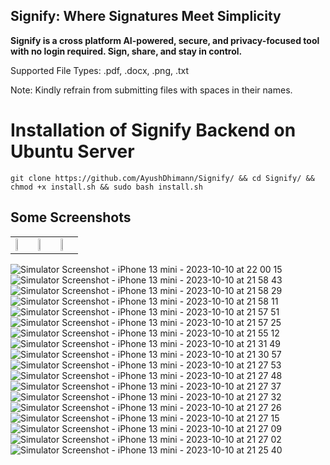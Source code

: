 ## Signify: Where Signatures Meet Simplicity

**Signify is a cross platform AI-powered, secure, and privacy-focused tool with no login required. Sign, share, and stay in control.**

Supported File Types: .pdf, .docx, .png, .txt

Note: Kindly refrain from submitting files with spaces in their names.

# Installation of Signify Backend on Ubuntu Server

```
git clone https://github.com/AyushDhimann/Signify/ && cd Signify/ && chmod +x install.sh && sudo bash install.sh
```

## Some Screenshots

<table>
  <tr>
    <td><img src="https://github.com/AyushDhimann/Signify/assets/95091403/d2943b70-1650-4b8b-a1d8-70079ccca76c" width="33%"></td>
    <td><img src="https://github.com/AyushDhimann/Signify/assets/95091403/abb7aee2-148c-4fdd-98b8-5ea677c29a3d" width="33%"></td>
    <td><img src="https://github.com/AyushDhimann/Signify/assets/95091403/f5153b10-25bd-48fc-bd8e-c1720ec12012" width="33%"></td>
  </tr>
</table>


![Simulator Screenshot - iPhone 13 mini - 2023-10-10 at 22 00 15](https://github.com/AyushDhimann/Signify/assets/95091403/f1cdd64c-811a-4fb9-9821-b82454c221b2)
![Simulator Screenshot - iPhone 13 mini - 2023-10-10 at 21 58 43](https://github.com/AyushDhimann/Signify/assets/95091403/521ca2b7-e367-48b0-89d5-ca95749fb5cf)
![Simulator Screenshot - iPhone 13 mini - 2023-10-10 at 21 58 29](https://github.com/AyushDhimann/Signify/assets/95091403/9102d5d4-162b-4df9-9eca-00046297907c)
![Simulator Screenshot - iPhone 13 mini - 2023-10-10 at 21 58 11](https://github.com/AyushDhimann/Signify/assets/95091403/24fdbb84-afd1-4037-afc8-f044dada8d15)
![Simulator Screenshot - iPhone 13 mini - 2023-10-10 at 21 57 51](https://github.com/AyushDhimann/Signify/assets/95091403/f0570e58-ad59-4780-9e1b-81cf793ae86b)
![Simulator Screenshot - iPhone 13 mini - 2023-10-10 at 21 57 25](https://github.com/AyushDhimann/Signify/assets/95091403/ff3eec15-f8fb-4282-9d3b-c92c27d21601)
![Simulator Screenshot - iPhone 13 mini - 2023-10-10 at 21 55 12](https://github.com/AyushDhimann/Signify/assets/95091403/0bc46dac-1767-443f-ba85-8e350034e259)
![Simulator Screenshot - iPhone 13 mini - 2023-10-10 at 21 31 49](https://github.com/AyushDhimann/Signify/assets/95091403/01a40da1-9178-4ae9-ba85-b8a75d656932)
![Simulator Screenshot - iPhone 13 mini - 2023-10-10 at 21 30 57](https://github.com/AyushDhimann/Signify/assets/95091403/0e25f45b-9f80-47c0-8640-d7f0d3528d4e)
![Simulator Screenshot - iPhone 13 mini - 2023-10-10 at 21 27 53](https://github.com/AyushDhimann/Signify/assets/95091403/2bfc10ba-f33b-420d-b5c7-b2ea09d37bdb)
![Simulator Screenshot - iPhone 13 mini - 2023-10-10 at 21 27 48](https://github.com/AyushDhimann/Signify/assets/95091403/9bf5ae33-7b98-4873-ba31-09f98c063396)
![Simulator Screenshot - iPhone 13 mini - 2023-10-10 at 21 27 37](https://github.com/AyushDhimann/Signify/assets/95091403/f23c669c-0a03-4eed-a1aa-45f4c6a0f71c)
![Simulator Screenshot - iPhone 13 mini - 2023-10-10 at 21 27 32](https://github.com/AyushDhimann/Signify/assets/95091403/a2069542-d2c9-415f-bc9e-d2ee1993e025)
![Simulator Screenshot - iPhone 13 mini - 2023-10-10 at 21 27 26](https://github.com/AyushDhimann/Signify/assets/95091403/74f25904-dc1f-4ae2-8db3-cc1b03887c6c)
![Simulator Screenshot - iPhone 13 mini - 2023-10-10 at 21 27 15](https://github.com/AyushDhimann/Signify/assets/95091403/3934c74a-cc82-4d14-8ff8-47b392bb0811)
![Simulator Screenshot - iPhone 13 mini - 2023-10-10 at 21 27 09](https://github.com/AyushDhimann/Signify/assets/95091403/cf8150d6-a9d1-4f32-a070-7190ab64b84d)
![Simulator Screenshot - iPhone 13 mini - 2023-10-10 at 21 27 02](https://github.com/AyushDhimann/Signify/assets/95091403/022a5982-865a-4d7a-8f3c-1c09aab214ba)
![Simulator Screenshot - iPhone 13 mini - 2023-10-10 at 21 25 40](https://github.com/AyushDhimann/Signify/assets/95091403/f93162d6-a6d7-444d-8a7f-dad6368165d9)
